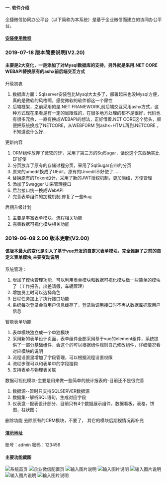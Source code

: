 #### 一. 软件介绍 

企捷微信协同办公平台（以下简称为本系统）是基于企业微信而建立的协同办公平台。

#### [安装使用教程](http://www.qijiekeji.com)

### 2019-07-18 版本简要说明(V2.20)

#### 主要是2大变化，一是添加了对Mysql数据库的支持，另外就是采用.NET CORE WEBAPI替换原有的ashx前后端交互方式

升级初衷
1. 数据库方面：Sqlserver安装包比Mysql大太多了，部署起来也没Mysql方便，真的是微软的风格啊，感觉微软的软件都这一个尿性
2. 后端框架，之前采用的是.NET FRAMEWORK,前后端交互采用ashx方式，这种方式现在来看是有一定的局限性的，在很多地方处理的都不是很好，代码也有很多冗余，一直有换成WEBAPI的想法，正好借着.NET CORE这个势头，顺便把系统换成了NETCORE，从WEBFORM 到ashx+HTML再到.NETCORE ，不知道说什么好…

更新内容
1. ORM组件放弃了微软的EF，采用了第三方的SqlSugar，话说这个东西确实比EF好使
2. 分页放弃了原有的存储过程分页，采用了SqlSugar自带的分页
3. 原来的umedit换成了UEdit，原有的Umedit不好使了……
4. 替换原有的Token设计，采用了新的JWT授权机制，更加简结，方便管理
5. 添加了Swagger UI来管理接口
6. 后台接口统一换成WebAPI
7. 完善表单组件的加载机制,修复了一些Bug

后期升级计划
1. 主要是丰富表单模块，流程相关功能
2. 完善数据可视化模块相关功能


### 2019-06-08 2.00 版本更新(V2.00)

#### 该版本最大的变化是引入了基于vue开发的自定义表单模块，完全推翻了之前的自定义表单模块,主要变动说明

系统管理：
1. 增加了模块管理功能，可以利用表单模块和数据可视化模块做一些简单的模块了（工作报告，出差请假，车辆管理）
2. 增加员工时可以选择角色
3. 日程任务加上了执行接口功能
4. 系统每次登录会将用户信息缓存了，登录后调用接口时不再从数据库抓取用户信息

智能表单功能
1. 表单模块独立成一个单独模块
2. 采用新的表单设计页面，表单组件全部采用基于vue的element组件，系统提供了一部分基础组件，会这个的可以根据组件规则自己修改组件，详细情况看对应模块的说明
3. 流程设置里增加了字段管理，可以根据流程设置权限
4. 流程步骤可以和表单中的字段挂钩
5. 支持表单与物理表关联

数据可视化模块-主要是用来做一些简单的统计报表的-目前还不是很完善
1. 数据源--暂时只支持SQLSERVER数据源
2. 数据集--解析SQL语句，生成对应字段
3. 仪表盘--报表设计部分，目前只有4个数据展示组件，数据看板，表格，饼图，柱状图；

删除功能
去除原有的CRM模块，不要了，
其它的模块后期视情况再补充


#### [演示地址](http://core.qijiekeji.com/ViewV5/login.html)
账号：admin 密码：123456


#### 主要功能截图 
![系统首页](https://gitee.com/uploads/images/2018/0520/131626_a4260b3b_11702.png "屏幕截图.png")
![企业微信配置页](https://gitee.com/uploads/images/2018/0520/131641_bf559e9f_11702.png "屏幕截图.png")
![输入图片说明](https://images.gitee.com/uploads/images/2019/0525/170126_78ca843d_11702.png "屏幕截图.png")
![输入图片说明](https://images.gitee.com/uploads/images/2019/0718/153741_57497184_11702.png "屏幕截图.png")
![输入图片说明](https://images.gitee.com/uploads/images/2019/0718/153851_6923602a_11702.png "屏幕截图.png")
![输入图片说明](https://images.gitee.com/uploads/images/2019/0718/155051_fa4f1e88_11702.png "屏幕截图.png")
![输入图片说明](https://images.gitee.com/uploads/images/2019/0718/155104_9c95e4e6_11702.png "屏幕截图.png")
